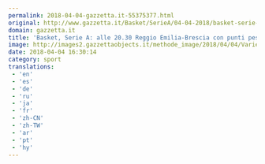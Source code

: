 ```yaml
---
permalink: 2018-04-04-gazzetta.it-55375377.html
original: http://www.gazzetta.it/Basket/SerieA/04-04-2018/basket-serie-a-2030-reggio-emilia-brescia-punti-pesanti-260264147492.shtml
domain: gazzetta.it
title: 'Basket, Serie A: alle 20.30 Reggio Emilia-Brescia con punti pesanti'
image: http://images2.gazzettaobjects.it/methode_image/2018/04/04/Varie/Foto%20Varie%20-%20Trattate/2c4128ee77cb2ad08e227113eb5c5fcd_169_xl.jpg
date: 2018-04-04 16:30:14
category: sport
translations: 
 - 'en'
 - 'es'
 - 'de'
 - 'ru'
 - 'ja'
 - 'fr'
 - 'zh-CN'
 - 'zh-TW'
 - 'ar'
 - 'pt'
 - 'hy'
---
```


